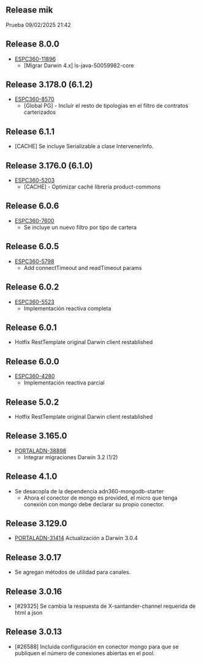 ## Release mik
Prueba 09/02/2025 21:42
## Release 8.0.0
* [ESPC360-11896](https://sanes.atlassian.net/browse/ESPC360-11896)
  * [Migrar Darwin 4.x] ls-java-50059982-core

## Release 3.178.0 (6.1.2)
* [ESPC360-8570](https://sanes.atlassian.net/browse/ESPC360-8570)
  * [Global PG] - Incluir el resto de tipologías en el filtro de contratos carterizados
## Release 6.1.1
* [CACHE] Se incluye Serializable a clase IntervenerInfo.
## Release 3.176.0 (6.1.0)
* [ESPC360-5203](https://sanes.atlassian.net/browse/ESPC360-5203)
  * [CACHE] - Optimizar caché librería product-commons

## Release 6.0.6
* [ESPC360-7600](https://sanes.atlassian.net/browse/ESPC360-7600)
  * Se incluye un nuevo filtro por tipo de cartera
## Release 6.0.5
* [ESPC360-5798](https://sanes.atlassian.net/browse/ESPC360-5798)
  * Add connectTimeout and readTimeout params
## Release 6.0.2
* [ESPC360-5523](https://sanes.atlassian.net/browse/ESPC360-5523)
  * Implementación reactiva completa
## Release 6.0.1
* Hotfix RestTemplate original Darwin client restablished
## Release 6.0.0
* [ESPC360-4280](https://sanes.atlassian.net/browse/ESPC360-4280)
  * Implementación reactiva parcial

## Release 5.0.2
* Hotfix RestTemplate original Darwin client restablished

## Release 3.165.0
* [PORTALADN-38898](https://sanes.atlassian.net/browse/PORTALADN-38898)
  * Integrar migraciones Darwin 3.2 (1/2)
  
## Release 4.1.0
* Se desacopla de la dependencia adn360-mongodb-starter
  * Ahora el conector de mongo es provided, el micro que tenga conexión con mongo debe declarar su propio conector.
  
## Release 3.129.0
* [PORTALADN-31414](https://sanes.atlassian.net/browse/PORTALADN-31414)
  Actualización a Darwin 3.0.4

## Release 3.0.17
* Se agregan métodos de utilidad para canales.
## Release 3.0.16
* [#29325] Se cambia la respuesta de X-santander-channel requerida de html a json
## Release 3.0.13
* [#26588] Incluida configuración en conector mongo para que se publiquen el número de conexiones abiertas en el pool.
